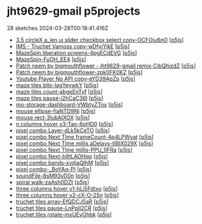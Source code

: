 # jht9629-gmail p5projects
28 sketches 2024-03-28T00:18:41.416Z

- [3.5 circleX a\_len ui slider checkbox select copy-OCFOju6nO](./p5projects/3.5%20circleX%20a_len%20ui%20slider%20checkbox%20select%20copy-OCFOju6nO) [[p5js](https://editor.p5js.org/jht9629-gmail/sketches/OCFOju6nO)]
- [IMS - Truchet Vamoss copy-wDfyiYikE](./p5projects/IMS%20-%20Truchet%20Vamoss%20copy-wDfyiYikE) [[p5js](https://editor.p5js.org/jht9629-gmail/sketches/wDfyiYikE)]
- [MazeSpin liberation screens-4pgECdEVG](./p5projects/MazeSpin%20liberation%20screens-4pgECdEVG) [[p5js](https://editor.p5js.org/jht9629-gmail/sketches/4pgECdEVG)]
- [MazeSpin-FuOH\_EE4](./p5projects/MazeSpin-FuOH_EE4) [[p5js](https://editor.p5js.org/jht9629-gmail/sketches/-FuOH_EE4)]
- [Patch neem by bigmouthflower - jht9629-gmail remix-CibQhizdZ](./p5projects/Patch%20neem%20by%20bigmouthflower%20-%20jht9629-gmail%20remix-CibQhizdZ) [[p5js](https://editor.p5js.org/jht9629-gmail/sketches/CibQhizdZ)]
- [Patch neem by bigmouthflower-zpk0FK0KZ](./p5projects/Patch%20neem%20by%20bigmouthflower-zpk0FK0KZ) [[p5js](https://editor.p5js.org/jht9629-gmail/sketches/zpk0FK0KZ)]
- [Youtube Player No API copy-eYD39ApZp](./p5projects/Youtube%20Player%20No%20API%20copy-eYD39ApZp) [[p5js](https://editor.p5js.org/jht9629-gmail/sketches/eYD39ApZp)]
- [maze tiles bits-IagYeywkY](./p5projects/maze%20tiles%20bits-IagYeywkY) [[p5js](https://editor.p5js.org/jht9629-gmail/sketches/IagYeywkY)]
- [maze tiles count-abgeEnTyf](./p5projects/maze%20tiles%20count-abgeEnTyf) [[p5js](https://editor.p5js.org/jht9629-gmail/sketches/abgeEnTyf)]
- [maze tiles pause-i2hCaC36l](./p5projects/maze%20tiles%20pause-i2hCaC36l) [[p5js](https://editor.p5js.org/jht9629-gmail/sketches/i2hCaC36l)]
- [mo-storage-dashboard-VWbtyZTnx](./p5projects/mo-storage-dashboard-VWbtyZTnx) [[p5js](https://editor.p5js.org/jht9629-gmail/sketches/VWbtyZTnx)]
- [mouse ellipse-fiaNTD9Nj](./p5projects/mouse%20ellipse-fiaNTD9Nj) [[p5js](https://editor.p5js.org/jht9629-gmail/sketches/fiaNTD9Nj)]
- [mouse rect-3IubAIXOX](./p5projects/mouse%20rect-3IubAIXOX) [[p5js](https://editor.p5js.org/jht9629-gmail/sketches/3IubAIXOX)]
- [n columns hover v3-Tao-6oHD0](./p5projects/n%20columns%20hover%20v3-Tao-6oHD0) [[p5js](https://editor.p5js.org/jht9629-gmail/sketches/Tao-6oHD0)]
- [pixel combo Layer-dLk5kCeTO](./p5projects/pixel%20combo%20Layer-dLk5kCeTO) [[p5js](https://editor.p5js.org/jht9629-gmail/sketches/dLk5kCeTO)]
- [pixel combo Next TIme frameCount-4p4LPWvat](./p5projects/pixel%20combo%20Next%20TIme%20frameCount-4p4LPWvat) [[p5js](https://editor.p5js.org/jht9629-gmail/sketches/4p4LPWvat)]
- [pixel combo Next TIme millis aDelays-tI8IX029X](./p5projects/pixel%20combo%20Next%20TIme%20millis%20aDelays-tI8IX029X) [[p5js](https://editor.p5js.org/jht9629-gmail/sketches/tI8IX029X)]
- [pixel combo Next TIme millis-PPU\_1IFRa](./p5projects/pixel%20combo%20Next%20TIme%20millis-PPU_1IFRa) [[p5js](https://editor.p5js.org/jht9629-gmail/sketches/PPU_1IFRa)]
- [pixel combo Next-b9tLAOHqq](./p5projects/pixel%20combo%20Next-b9tLAOHqq) [[p5js](https://editor.p5js.org/jht9629-gmail/sketches/b9tLAOHqq)]
- [pixel combo bands-xvdjaQIhM](./p5projects/pixel%20combo%20bands-xvdjaQIhM) [[p5js](https://editor.p5js.org/jht9629-gmail/sketches/xvdjaQIhM)]
- [pixel combo-\_BoYAq-PI](./p5projects/pixel%20combo-_BoYAq-PI) [[p5js](https://editor.p5js.org/jht9629-gmail/sketches/_BoYAq-PI)]
- [soundFile-8sM93vD0n](./p5projects/soundFile-8sM93vD0n) [[p5js](https://editor.p5js.org/jht9629-gmail/sketches/8sM93vD0n)]
- [spiral walk-zaAsh0DZt](./p5projects/spiral%20walk-zaAsh0DZt) [[p5js](https://editor.p5js.org/jht9629-gmail/sketches/zaAsh0DZt)]
- [three columns hover v1-hLi5Fdtxo](./p5projects/three%20columns%20hover%20v1-hLi5Fdtxo) [[p5js](https://editor.p5js.org/jht9629-gmail/sketches/hLi5Fdtxo)]
- [three columns hover v2-cX-O-25n](./p5projects/three%20columns%20hover%20v2-cX-O-25n) [[p5js](https://editor.p5js.org/jht9629-gmail/sketches/-cX-O-25n)]
- [truchet tiles array-EfQDCJ5aR](./p5projects/truchet%20tiles%20array-EfQDCJ5aR) [[p5js](https://editor.p5js.org/jht9629-gmail/sketches/EfQDCJ5aR)]
- [truchet tiles pause-LnPplI2CR](./p5projects/truchet%20tiles%20pause-LnPplI2CR) [[p5js](https://editor.p5js.org/jht9629-gmail/sketches/LnPplI2CR)]
- [truchet tiles rotate-mxUEvOhbk](./p5projects/truchet%20tiles%20rotate-mxUEvOhbk) [[p5js](https://editor.p5js.org/jht9629-gmail/sketches/mxUEvOhbk)]